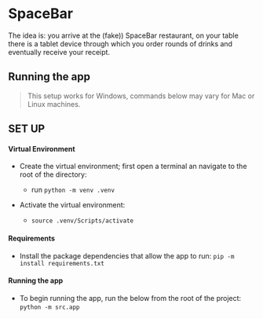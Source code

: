 # __SpaceBar__

The idea is: you arrive at the (fake)) SpaceBar restaurant, on your table there is a tablet device through which you order rounds of drinks and eventually receive your receipt.

## __Running the app__

> This setup works for Windows, commands below may vary for Mac or Linux machines.

## SET UP
#### Virtual Environment

  - Create the virtual environment; first open a terminal an navigate to the root of the directory:
    - run `python -m venv .venv`

  - Activate the virtual environment:
    - `source .venv/Scripts/activate`

#### Requirements

  - Install the package dependencies that allow the app to run:
  `pip -m install requirements.txt`

#### Running the app
  -  To begin running the app, run the below from the root of the project:
  `python -m src.app`
